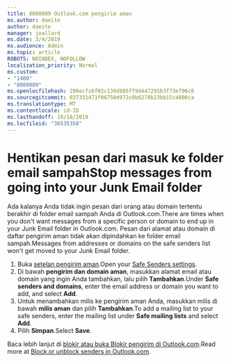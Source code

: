 ```yaml
---
title: 8000089 Outlook.com pengirim aman
ms.author: daeite
author: daeite
manager: joallard
ms.date: 3/4/2019
ms.audience: Admin
ms.topic: article
ROBOTS: NOINDEX, NOFOLLOW
localization_priority: Normal
ms.custom:
- "1400"
- "8000089"
ms.openlocfilehash: 296ecfc6f02c136d885ff9d447291b3f73ef96c6
ms.sourcegitcommit: 037331d71f06750d972c0b6278b23bb15c4806ca
ms.translationtype: MT
ms.contentlocale: id-ID
ms.lasthandoff: 10/18/2019
ms.locfileid: "36535358"
---
```

# <a name="stop-messages-from-going-into-your-junk-email-folder"></a><span data-ttu-id="ebbbc-102">Hentikan pesan dari masuk ke folder email sampah</span><span class="sxs-lookup"><span data-stu-id="ebbbc-102">Stop messages from going into your Junk Email folder</span></span>

<span data-ttu-id="ebbbc-103">Ada kalanya Anda tidak ingin pesan dari orang atau domain tertentu berakhir di folder email sampah Anda di Outlook.com.</span><span class="sxs-lookup"><span data-stu-id="ebbbc-103">There are times when you don't want messages from a specific person or domain to end up in your Junk Email folder in Outlook.com.</span></span> <span data-ttu-id="ebbbc-104">Pesan dari alamat atau domain di daftar pengirim aman tidak akan dipindahkan ke folder email sampah.</span><span class="sxs-lookup"><span data-stu-id="ebbbc-104">Messages from addresses or domains on the safe senders list won't get moved to your Junk Email folder.</span></span>

1. <span data-ttu-id="ebbbc-105">Buka [setelan pengirim aman](https://go.microsoft.com/fwlink/?linkid=2035804).</span><span class="sxs-lookup"><span data-stu-id="ebbbc-105">Open your [Safe Senders settings](https://go.microsoft.com/fwlink/?linkid=2035804).</span></span>
2. <span data-ttu-id="ebbbc-106">Di bawah **pengirim dan domain aman**, masukkan alamat email atau domain yang ingin Anda tambahkan, lalu pilih **Tambahkan**.</span><span class="sxs-lookup"><span data-stu-id="ebbbc-106">Under **Safe senders and domains**, enter the email address or domain you want to add, and select **Add**.</span></span>
3. <span data-ttu-id="ebbbc-107">Untuk menambahkan milis ke pengirim aman Anda, masukkan milis di bawah **milis aman** dan pilih **Tambahkan**.</span><span class="sxs-lookup"><span data-stu-id="ebbbc-107">To add a mailing list to your safe senders, enter the mailing list under **Safe mailing lists** and select **Add**.</span></span>
4. <span data-ttu-id="ebbbc-108">Pilih **Simpan**.</span><span class="sxs-lookup"><span data-stu-id="ebbbc-108">Select **Save**.</span></span>

<span data-ttu-id="ebbbc-109">Baca lebih lanjut di [blokir atau buka Blokir pengirim di Outlook.com](https://support.office.com/article/afba1c94-77bb-4f50-8b85-057cf52f4d5e?wt.mc_id=Office_Outlook_com_Alchemy).</span><span class="sxs-lookup"><span data-stu-id="ebbbc-109">Read more at [Block or unblock senders in Outlook.com](https://support.office.com/article/afba1c94-77bb-4f50-8b85-057cf52f4d5e?wt.mc_id=Office_Outlook_com_Alchemy).</span></span>